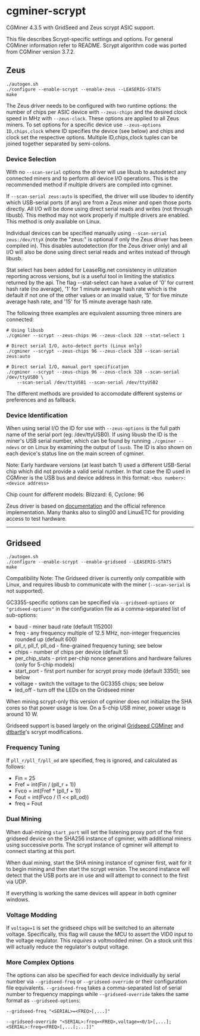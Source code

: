cgminer-scrypt
==============

CGMiner 4.3.5 with GridSeed and Zeus scrypt ASIC support.

This file describes Scrypt-specific settings and options.
For general CGMiner information refer to README.
Scrypt algorithm code was ported from CGMiner version 3.7.2.

## Zeus ##

	./autogen.sh
	./configure --enable-scrypt --enable-zeus --LEASERIG-STATS
	make

The Zeus driver needs to be configured with two runtime options: the number of
chips per ASIC device with `--zeus-chips` and the desired clock speed in MHz
with `--zeus-clock`. These options are applied to all Zeus miners. To set options
for a specific device use `--zeus-options ID,chips,clock` where ID specifies
the device (see below) and chips and clock set the respective options. Multiple
ID,chips,clock tuples can be joined together separated by semi-colons.

### Device Selection ###

With no `--scan-serial` options the driver will use libusb to autodetect any
connected miners and to perform all device I/O operations. This is the
recommended method if multiple drivers are compiled into cgminer.

If `--scan-serial zeus:auto` is specified, the driver will use libudev to
identify which USB-serial ports (if any) are from a Zeus miner and open those
ports directly. All I/O will be done using direct serial reads and writes
(not through libusb). This method may not work properly if multiple drivers
are enabled. This method is only available on Linux.

Individual devices can be specified manually using `--scan-serial zeus:/dev/ttyX`
(note the "zeus:" is optional if only the Zeus driver has been compiled in). This
disables autodetection (for the Zeus driver only) and all I/O will also be done
using direct serial reads and writes instead of through libusb.

Stat select has been added for LeaseRig.net consistency in utilization reporting 
across versions, but is a useful tool in limiting the statistics returned by the 
api.  The flag --stat-select can have a value of '0' for current hash rate (no 
average), '1' for 1 minute average hash rate which is the default if not one of 
the other values or an invalid value, '5' for five minute average hash rate, and 
'15' for 15 minute average hash rate.

The following three examples are equivalent assuming three miners are connected:

	# Using libusb
	./cgminer --scrypt --zeus-chips 96 --zeus-clock 328 --stat-select 1
	
	# Direct serial I/O, auto-detect ports (Linux only)
	./cgminer --scrypt --zeus-chips 96 --zeus-clock 328 --scan-serial zeus:auto
	
	# Direct serial I/O, manual port specification
	./cgminer --scrypt --zeus-chips 96 --zeus-clock 328 --scan-serial /dev/ttyUSB0 \
		--scan-serial /dev/ttyUSB1 --scan-serial /dev/ttyUSB2

The different methods are provided to accomodate different systems or preferences
and as fallback.

### Device Identification ###

When using serial I/O the ID for use with `--zeus-options` is the full path name
of the serial port (eg: /dev/ttyUSB0). If using libusb the ID is the miner's
USB serial number, which can be found by running `./cgminer --ndevs` or on Linux
by examining the output of `lsusb`. The ID is also shown on each device's status
line on the main screen of cgminer.

Note: Early hardware versions (at least batch 1) used a different USB-Serial chip
which did not provide a valid serial number. In that case the ID used in CGMiner
is the USB bus and device address in this format: `<bus number>:<device address>`

Chip count for different models: Blizzard: 6, Cyclone: 96

Zeus driver is based on [documentation][zeus] and the official reference implementation.
Many thanks also to sling00 and LinuxETC for providing access to test hardware.

[zeus]: <http://zeusminer.com/user-manual-ver-1-0/>

- - - - - - - -

## Gridseed ##

	./autogen.sh
	./configure --enable-scrypt --enable-gridseed --LEASERIG-STATS
	make

Compatibility Note: The Gridseed driver is currently only compatible with Linux,
and requires libusb to communicate with the miner (`--scan-serial` is not supported).

GC3355-specific options can be specified via `--gridseed-options` or
`"gridseed-options"` in the configuration file as a comma-separated list of
sub-options:

* baud - miner baud rate (default 115200)
* freq - any frequency multiple of 12.5 MHz, non-integer frequencies rounded up (default 600)
* pll_r, pll_f, pll_od - fine-grained frequency tuning; see below
* chips - number of chips per device (default 5)
* per_chip_stats - print per-chip nonce generations and hardware failures (only for 5-chip models)
* start_port - first port number for scrypt proxy mode (default 3350); see below
* voltage - switch the voltage to the GC3355 chips; see below
* led_off - turn off the LEDs on the Gridseed miner

When mining scrypt-only this version of cgminer does not initialize the SHA cores so that
power usage is low. On a 5-chip USB miner, power usage is around 10 W.

Gridseed support is based largely on the original [Gridseed CGMiner][] and
[dtbartle][]'s scrypt modifications.

[Gridseed CGMiner]: <https://github.com/gridseed/usb-miner/>
[dtbartle]: <https://github.com/dtbartle/cgminer-gc3355/>

### Frequency Tuning ###

If `pll_r/pll_f/pll_od` are specified, freq is ignored, and calculated as follows:
* Fin = 25
* Fref = int(Fin / (pll_r + 1))
* Fvco = int(Fref * (pll_f + 1))
* Fout = int(Fvco / (1 << pll_od))
* freq = Fout

### Dual Mining ###

When dual-mining `start_port` will set the listening proxy port of the first gridseed
device on the SHA256 instance of cgminer, with additional miners using successive ports.
The scrypt instance of cgminer will attempt to connect starting at this port.

When dual mining, start the SHA mining instance of cgminer first, wait for it to begin
mining and then start the scrypt version. The second instance will detect that the USB
ports are in use and will attempt to connect to the first via UDP.

If everything is working the same devices will appear in both cgminer windows.

### Voltage Modding ###

If `voltage=1` is set the gridseed chips will be switched to an alternate voltage.
Specifically, this flag will cause the MCU to assert the VID0 input to the voltage
regulator. This *requires* a voltmodded miner. On a stock unit this will actually
reduce the regulator's output voltage.

### More Complex Options ###

The options can also be specified for each device individually by serial number via
`--gridseed-freq` or `--gridseed-override` or their configuration file equivalents.
`--gridseed-freq` takes a comma-separated list of serial number to frequency mappings
while `--gridseed-override` takes the same format as `--gridseed-options`:

	--gridseed-freq "<SERIAL>=<FREQ>[,...]"

	--gridseed-override "<SERIAL>:freq=<FREQ>,voltage=<0/1>[,...];<SERIAL>:freq=<FREQ>[,...[;...]]"

